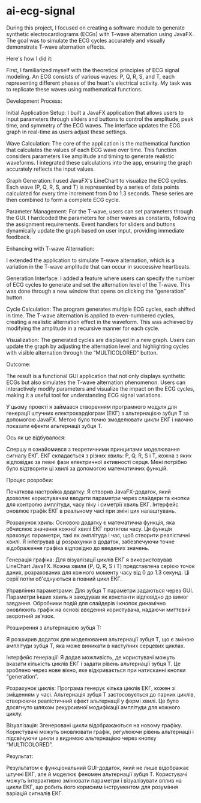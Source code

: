 # ai-ecg-signal

During this project, I focused on creating a software module to generate synthetic electrocardiograms (ECGs) with T-wave alternation using JavaFX. The goal was to simulate the ECG cycles accurately and visually demonstrate T-wave alternation effects.

Here's how I did it:

First, I familiarized myself with the theoretical principles of ECG signal modeling. An ECG consists of various waves: P, Q, R, S, and T, each representing different phases of the heart's electrical activity. My task was to replicate these waves using mathematical functions.

Development Process:

Initial Application Setup: I built a JavaFX application that allows users to input parameters through sliders and buttons to control the amplitude, peak time, and symmetry of the ECG waves. The interface updates the ECG graph in real-time as users adjust these settings.

Wave Calculation: The core of the application is the mathematical function that calculates the values of each ECG wave over time. This function considers parameters like amplitude and timing to generate realistic waveforms. I integrated these calculations into the app, ensuring the graph accurately reflects the input values.

Graph Generation: I used JavaFX's LineChart to visualize the ECG cycles. Each wave (P, Q, R, S, and T) is represented by a series of data points calculated for every time increment from 0 to 1.3 seconds. These series are then combined to form a complete ECG cycle.

Parameter Management: For the T-wave, users can set parameters through the GUI. I hardcoded the parameters for other waves as constants, following the assignment requirements. Event handlers for sliders and buttons dynamically update the graph based on user input, providing immediate feedback.

Enhancing with T-wave Alternation:

I extended the application to simulate T-wave alternation, which is a variation in the T-wave amplitude that can occur in successive heartbeats.

Generation Interface: I added a feature where users can specify the number of ECG cycles to generate and set the alternation level of the T-wave. This was done through a new window that opens on clicking the “generation” button.

Cycle Calculation: The program generates multiple ECG cycles, each shifted in time. The T-wave alternation is applied to even-numbered cycles, creating a realistic alternation effect in the waveform. This was achieved by modifying the amplitude in a recursive manner for each cycle.

Visualization: The generated cycles are displayed in a new graph. Users can update the graph by adjusting the alternation level and highlighting cycles with visible alternation through the “MULTICOLORED” button.

Outcome:

The result is a functional GUI application that not only displays synthetic ECGs but also simulates the T-wave alternation phenomenon. Users can interactively modify parameters and visualize the impact on the ECG cycles, making it a useful tool for understanding ECG signal variations.


У цьому проекті я займався створенням програмного модуля для генерації штучних електрокардіограм (ЕКГ) з альтернацією зубця Т за допомогою JavaFX. Метою було точно змоделювати цикли ЕКГ і наочно показати ефекти альтернації зубця Т.

Ось як це відбувалося:

Спершу я ознайомився з теоретичними принципами моделювання сигналу ЕКГ. ЕКГ складається з різних хвиль: P, Q, R, S і T, кожна з яких відповідає за певні фази електричної активності серця. Мені потрібно було відтворити ці хвилі за допомогою математичних функцій.

Процес розробки:

Початкова настройка додатку: Я створив JavaFX-додаток, який дозволяє користувачам вводити параметри через слайдери та кнопки для контролю амплітуди, часу піку і симетрії хвиль ЕКГ. Інтерфейс оновлює графік ЕКГ в реальному часі при зміні цих налаштувань.

Розрахунок хвиль: Основою додатку є математична функція, яка обчислює значення кожної хвилі ЕКГ протягом часу. Ця функція враховує параметри, такі як амплітуда і час, щоб створити реалістичні хвилі. Я інтегрував ці розрахунки в додаток, забезпечуючи точне відображення графіка відповідно до введених значень.

Генерація графіка: Для візуалізації циклів ЕКГ я використовував LineChart JavaFX. Кожна хвиля (P, Q, R, S і T) представлена серією точок даних, розрахованих для кожного моменту часу від 0 до 1.3 секунд. Ці серії потім об'єднуються в повний цикл ЕКГ.

Управління параметрами: Для зубця Т параметри задаються через GUI. Параметри інших хвиль я закодував як константи відповідно до вимог завдання. Обробники подій для слайдерів і кнопок динамічно оновлюють графік на основі введення користувача, надаючи миттєвий зворотний зв'язок.

Розширення з альтернацією зубця Т:

Я розширив додаток для моделювання альтернації зубця Т, що є зміною амплітуди зубця Т, яка може виникати в наступних серцевих циклах.

Інтерфейс генерації: Я додав можливість, де користувачі можуть вказати кількість циклів ЕКГ і задати рівень альтернації зубця Т. Це зроблено через нове вікно, яке відкривається при натисканні кнопки “generation”.

Розрахунок циклів: Програма генерує кілька циклів ЕКГ, кожен зі зміщенням у часі. Альтернація зубця Т застосовується до парних циклів, створюючи реалістичний ефект альтернації у формі хвилі. Це було досягнуто шляхом рекурсивної модифікації амплітуди для кожного циклу.

Візуалізація: Згенеровані цикли відображаються на новому графіку. Користувачі можуть оновлювати графік, регулюючи рівень альтернації і підсвічуючи цикли з видимою альтернацією через кнопку “MULTICOLORED”.

Результат:

Результатом є функціональний GUI-додаток, який не лише відображає штучні ЕКГ, але й моделює феномен альтернації зубця Т. Користувачі можуть інтерактивно змінювати параметри і візуалізувати вплив на цикли ЕКГ, що робить його корисним інструментом для розуміння варіацій сигналів ЕКГ.
